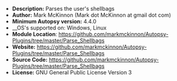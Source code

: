 - __Description:__ Parses the user's shellbags
- __Author:__ Mark McKinnon (Mark dot McKinnon at gmail dot com)
- __Minimum Autopsy version:__ 4.4.0
- __OS's supported on: Windows, Linux
- __Module Location__: https://github.com/markmckinnon/Autopsy-Plugins/tree/master/Parse_Shellbags
- __Website:__ https://github.com/markmckinnon/Autopsy-Plugins/tree/master/Parse_Shellbags
- __Source Code:__ https://github.com/markmckinnon/Autopsy-Plugins/tree/master/Parse_Shellbags
- __License:__ GNU General Public License Version 3